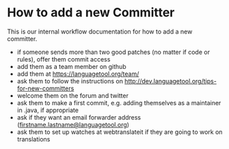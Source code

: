 # How to add a new Committer

This is our internal workflow documentation for how to add a new committer.

* if someone sends more than two good patches (no matter if code or 
  rules), offer them commit access
* add them as a team member on github
* add them at <https://languagetool.org/team/>  
* ask them to follow the instructions on
  <http://dev.languagetool.org/tips-for-new-committers>  
* welcome them on the forum and twitter
* ask them to make a first commit, e.g. adding themselves as a 
  maintainer in <Language>.java, if appropriate
* ask if they want an email forwarder address (firstname.lastname@languagetool.org)
* ask them to set up watches at webtranslateit if they are going to work on translations

